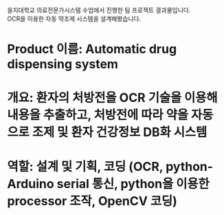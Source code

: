 을지대학교 의료전문가시스템 수업에서 진행한 팀 프로젝트 결과물입니다.  
OCR을 이용한 자동 약조제 시스템을 설계해봤습니다.

# Product 이름: Automatic drug dispensing system  

# 개요: 환자의 처방전을 OCR 기술을 이용해 내용을 추출하고, 처방전에 따라 약을 자동으로 조제 및 환자 건강정보 DB화 시스템

# 역할: 설계 및 기획, 코딩 (OCR, python-Arduino serial 통신, python을 이용한 processor 조작, OpenCV 코딩)  
